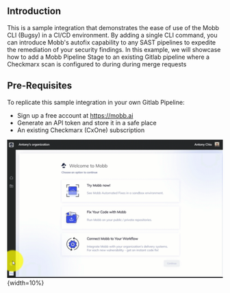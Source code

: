 ## Introduction

This is a sample integration that demonstrates the ease of use of the Mobb CLI (Bugsy) in a CI/CD environment. By adding a single CLI command, you can introduce Mobb's autofix capability to any SAST pipelines to expedite the remediation of your security findings. In this  example, we will showcase how to add a Mobb Pipeline Stage to an existing Gitlab pipeline where a Checkmarx scan is configured to during during merge requests

## Pre-Requisites

To replicate this sample integration in your own Gitlab Pipeline:
- Sign up a free account at https://mobb.ai
- Generate an API token and store it in a safe place
- An existing Checkmarx (CxOne) subscription

![image](/source/images/MobbGenerateAPI.gif "Generate Mobb API Key") {width=10%}



